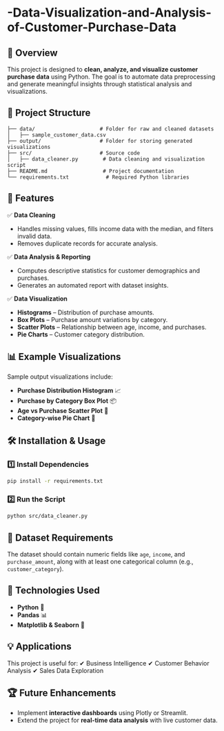 # -Data-Visualization-and-Analysis-of-Customer-Purchase-Data


## 🚀 Overview
This project is designed to **clean, analyze, and visualize customer purchase data** using Python. The goal is to automate data preprocessing and generate meaningful insights through statistical analysis and visualizations.

## 📂 Project Structure
```
├── data/                     # Folder for raw and cleaned datasets
│   ├── sample_customer_data.csv
├── output/                   # Folder for storing generated visualizations
├── src/                      # Source code
│   ├── data_cleaner.py        # Data cleaning and visualization script
├── README.md                  # Project documentation
└── requirements.txt            # Required Python libraries
```

## 🔹 Features
✅ **Data Cleaning**
- Handles missing values, fills income data with the median, and filters invalid data.
- Removes duplicate records for accurate analysis.

✅ **Data Analysis & Reporting**
- Computes descriptive statistics for customer demographics and purchases.
- Generates an automated report with dataset insights.

✅ **Data Visualization**
- **Histograms** – Distribution of purchase amounts.
- **Box Plots** – Purchase amount variations by category.
- **Scatter Plots** – Relationship between age, income, and purchases.
- **Pie Charts** – Customer category distribution.

## 📊 Example Visualizations
Sample output visualizations include:
- **Purchase Distribution Histogram** 📈
- **Purchase by Category Box Plot** 📦
- **Age vs Purchase Scatter Plot** 🎯
- **Category-wise Pie Chart** 🥧

## 🛠️ Installation & Usage
### 1️⃣ Install Dependencies
```bash
pip install -r requirements.txt
```

### 2️⃣ Run the Script
```bash
python src/data_cleaner.py
```

## 📂 Dataset Requirements
The dataset should contain numeric fields like `age`, `income`, and `purchase_amount`, along with at least one categorical column (e.g., `customer_category`).

## 📌 Technologies Used
- **Python** 🐍
- **Pandas** 📊
- **Matplotlib & Seaborn** 🎨

## 💡 Applications
This project is useful for:
✔ Business Intelligence
✔ Customer Behavior Analysis
✔ Sales Data Exploration

## 🏆 Future Enhancements
- Implement **interactive dashboards** using Plotly or Streamlit.
- Extend the project for **real-time data analysis** with live customer data.

